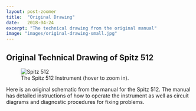 ```yaml
---
layout: post-zoomer
title:  "Original Drawing"
date:   2018-04-24
excerpt: "The technical drawing from the original manual"
image: "images/original-drawing-small.jpg"
---
```


## Original Technical Drawing of Spitz 512

<figure class="figure col-lg-4 col-sm-12">
<img id="schematic" src="{{ "/images/planetarium-instrument-from-manual-2-small.jpg" | absolute_url }}" alt="Spitz 512" class="zoom" data-magnify-src="{{ "/images/planetarium-instrument-from-manual-2.jpg" | absolute_url }}">
  <figcaption class="figure-caption">The Spitz 512 Instrument (hover to zoom in).</figcaption>
</figure>


Here is an original schematic from the manual for the Spitz 512. The manual has detailed instructions of how to operate the instrument as well as circuit diagrams and diagnostic procedures for fixing problems.
